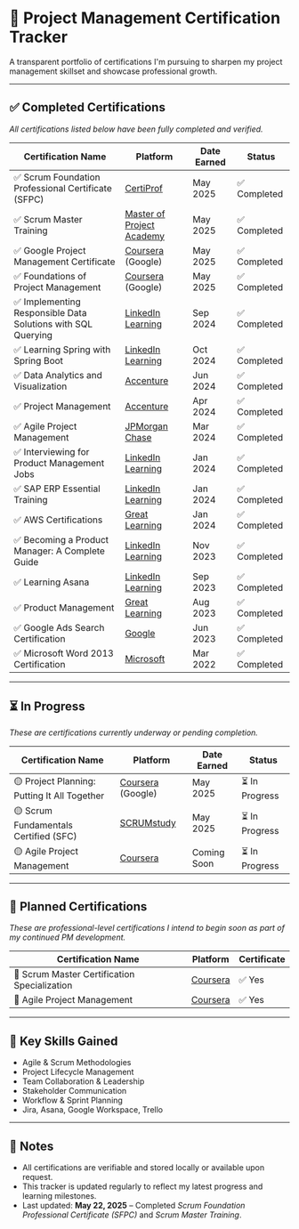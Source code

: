 # 📄 Project Management Certification Tracker

A transparent portfolio of certifications I'm pursuing to sharpen my project management skillset and showcase professional growth.

---

## ✅ Completed Certifications  
*All certifications listed below have been fully completed and verified.*

| Certification Name                                               | Platform                  | Date Earned | Status       |
|------------------------------------------------------------------|---------------------------|-------------|--------------|
| ✅ Scrum Foundation Professional Certificate (SFPC)              | [CertiProf](https://certiprof.com)                 | May 2025    | ✅ Completed   |
| ✅ Scrum Master Training                                         | [Master of Project Academy](https://masterofproject.com) | May 2025    | ✅ Completed   |
| ✅ Google Project Management Certificate                         | [Coursera](https://coursera.org) (Google)         | May 2025    | ✅ Completed   |
| ✅ Foundations of Project Management                             | [Coursera](https://coursera.org) (Google)         | May 2025    | ✅ Completed   |
| ✅ Implementing Responsible Data Solutions with SQL Querying     | [LinkedIn Learning](https://linkedin.com/learning) | Sep 2024    | ✅ Completed   |
| ✅ Learning Spring with Spring Boot                              | [LinkedIn Learning](https://linkedin.com/learning) | Oct 2024    | ✅ Completed   |
| ✅ Data Analytics and Visualization                              | [Accenture](https://www.accenture.com)            | Jun 2024    | ✅ Completed   |
| ✅ Project Management                                            | [Accenture](https://www.accenture.com)            | Apr 2024    | ✅ Completed   |
| ✅ Agile Project Management                                      | [JPMorgan Chase](https://www.jpmorganchase.com)   | Mar 2024    | ✅ Completed   |
| ✅ Interviewing for Product Management Jobs                      | [LinkedIn Learning](https://linkedin.com/learning) | Jan 2024    | ✅ Completed   |
| ✅ SAP ERP Essential Training                                    | [LinkedIn Learning](https://linkedin.com/learning) | Jan 2024    | ✅ Completed   |
| ✅ AWS Certifications                                            | [Great Learning](https://www.greatlearning.in)    | Jan 2024    | ✅ Completed   |
| ✅ Becoming a Product Manager: A Complete Guide                  | [LinkedIn Learning](https://linkedin.com/learning) | Nov 2023    | ✅ Completed   |
| ✅ Learning Asana                                                | [LinkedIn Learning](https://linkedin.com/learning) | Sep 2023    | ✅ Completed   |
| ✅ Product Management                                            | [Great Learning](https://www.greatlearning.in)    | Aug 2023    | ✅ Completed   |
| ✅ Google Ads Search Certification                               | [Google](https://skillshop.withgoogle.com)        | Jun 2023    | ✅ Completed   |
| ✅ Microsoft Word 2013 Certification                             | [Microsoft](https://www.microsoft.com)            | Mar 2022    | ✅ Completed   |

---

## ⏳ In Progress  
*These are certifications currently underway or pending completion.*

| Certification Name                             | Platform                  | Date Earned | Status       |
|------------------------------------------------|---------------------------|-------------|--------------|
| 🟡 Project Planning: Putting It All Together    | [Coursera](https://coursera.org) (Google)         | May 2025    | ⏳ In Progress|
| 🟡 Scrum Fundamentals Certified (SFC)           | [SCRUMstudy](https://www.scrumstudy.com)          | May 2025    | ⏳ In Progress|
| 🟡 Agile Project Management                     | [Coursera](https://coursera.org)                  | Coming Soon | ⏳ In Progress|

---

## 🚀 Planned Certifications  
*These are professional-level certifications I intend to begin soon as part of my continued PM development.*

| Certification Name                                  | Platform                   | Certificate |
|-----------------------------------------------------|----------------------------|-------------|
| 🎯 Scrum Master Certification Specialization         | [Coursera](https://coursera.org) | ✅ Yes       |
| 🎯 Agile Project Management                          | [Coursera](https://coursera.org) | ✅ Yes       |

---

## 🧠 Key Skills Gained

- Agile & Scrum Methodologies  
- Project Lifecycle Management  
- Team Collaboration & Leadership  
- Stakeholder Communication  
- Workflow & Sprint Planning  
- Jira, Asana, Google Workspace, Trello  

---

## 📌 Notes
- All certifications are verifiable and stored locally or available upon request.
- This tracker is updated regularly to reflect my latest progress and learning milestones.
- Last updated: **May 22, 2025** – Completed *Scrum Foundation Professional Certificate (SFPC)* and *Scrum Master Training*.